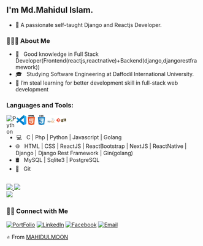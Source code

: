 <h2> I'm Md.Mahidul Islam.</h2>


- 🌱 A passionate self-taught Django and Reactjs Developer.

<!--
**mahidulmoon/mahidulmoon** is a ✨ _special_ ✨ repository because its `README.md` (this file) appears on your GitHub profile.

Here are some ideas to get you started:

- 🔭 I’m currently working on ...
- 🌱 I’m currently learning ...
- 👯 I’m looking to collaborate on ...
- 🤔 I’m looking for help with ...
- 💬 Ask me about ...
- 📫 How to reach me: ...
- 😄 Pronouns: ...
- ⚡ Fun fact: ...
-->

<h3> 👨🏻‍⚡ About Me </h3>

- 🌱 &nbsp; Good knowledge in Full Stack Developer(Frontend(reactjs,reactnative)+Backend(django,djangorestframework))
- 🎓 &nbsp; Studying Software Engineering at Daffodil International University.
- 🤔 I’m steal learning for better development skill in full-stack web development

<!--- 🌱 &nbsp; Learning more about Cloud Architecture and Systems Design. -->

### Languages and Tools:

<img align="left" alt="Python" width="26px" src="https://raw.githubusercontent.com/rhoit/mode-icons/dump/icons/python.png" />
<img align="left" alt="Visual Studio Code" width="26px" src="https://raw.githubusercontent.com/github/explore/80688e429a7d4ef2fca1e82350fe8e3517d3494d/topics/visual-studio-code/visual-studio-code.png" />
<img align="left" alt="HTML5" width="26px" src="https://raw.githubusercontent.com/github/explore/80688e429a7d4ef2fca1e82350fe8e3517d3494d/topics/html/html.png" />
<img align="left" alt="CSS3" width="26px" src="https://raw.githubusercontent.com/github/explore/80688e429a7d4ef2fca1e82350fe8e3517d3494d/topics/css/css.png" />
<img align="left" alt="MySQL" width="26px" src="https://raw.githubusercontent.com/github/explore/80688e429a7d4ef2fca1e82350fe8e3517d3494d/topics/mysql/mysql.png" />
<img align="left" alt="Git" width="26px" src="https://raw.githubusercontent.com/github/explore/80688e429a7d4ef2fca1e82350fe8e3517d3494d/topics/git/git.png" />

<br/>

<br/>



- 💻 &nbsp; C | Php | Python | Javascript | Golang
- 🌐 &nbsp; HTML | CSS | ReactJS | ReactBootstrap | NextJS | ReactNative | Django | Django Rest Framework | Gin(golang)
- 🛢 &nbsp; MySQL | Sqlite3 | PostgreSQL
- 🔧 &nbsp; Git 


<br />

<a href="https://github.com/mahidulmoon">
  <img height="235em" src="https://github-readme-stats.vercel.app/api?username=mahidulmoon&theme=buefy&show_icons=true" />
  <img height="250em" src="https://github-readme-stats.vercel.app/api/top-langs/?username=mahidulmoon&theme=tokyonight" />
</a>
<br />

<img height="300em" src="https://activity-graph.herokuapp.com/graph?username=mahidulmoon&bg_color=000000&color=4fff67&line=4fff67&point=ffffff&area=true&hide_border=true" />
<br />

<h3> 🤝🏻 Connect with Me </h3>

<p align="left">
<a href="https://mahidulmoon.netlify.app/"><img alt="PortFolio" src="https://img.shields.io/badge/Portfolio-www.mahidulmoon.netlify.com-blue?style=flat-square&logo=google-chrome"></a>
<a href="https://www.linkedin.com/in/mahidul-moon-281509144/"><img alt="LinkedIn" src="https://img.shields.io/badge/mahidulmoon-linkedIn-brightgreen?style=flat-square&logo=linkedin"></a>
<a href="https://www.facebook.com/mahidulmoon/"><img alt="Facebook" src="https://img.shields.io/badge/mahidulmoon-facebook-blue?style=flat&logo=facebook"></a>
<a href="mailto:mahidulmoon@gmail.com"><img alt="Email" src="https://img.shields.io/badge/Email-mahidulmoon@gmail.com-blue?style=flat-square&logo=gmail"></a>
</p>

⭐️ From [MAHIDULMOON](https://github.com/mahidulmoon)
